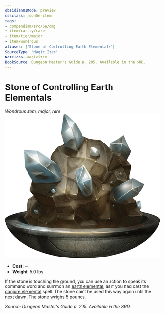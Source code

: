 ```yaml
---
obsidianUIMode: preview
cssclass: json5e-item
tags:
- compendium/src/5e/dmg
- item/rarity/rare
- item/tier/major
- item/wondrous
aliases: ["Stone of Controlling Earth Elementals"]
SourceType: "Magic Item"
NoteIcon: magicitem
BookSource: Dungeon Master's Guide p. 205. Available in the SRD.
---
```

# Stone of Controlling Earth Elementals
*Wondrous Item, major, rare*  
![](https://raw.githubusercontent.com/5etools-mirror-2/5etools-img/main/items/DMG/Stone%20of%20Controlling%20Earth%20Elementals.webp#right)  

- **Cost**: ⏤
- **Weight**: 5.0 lbs.

If the stone is touching the ground, you can use an action to speak its command word and summon an [earth elemental](/3-Mechanics/CLI/bestiary/elemental/earth-elemental.md), as if you had cast the [conjure elemental](/3-Mechanics/CLI/spells/conjure-elemental.md) spell. The stone can't be used this way again until the next dawn. The stone weighs 5 pounds.

*Source: Dungeon Master's Guide p. 205. Available in the SRD.*